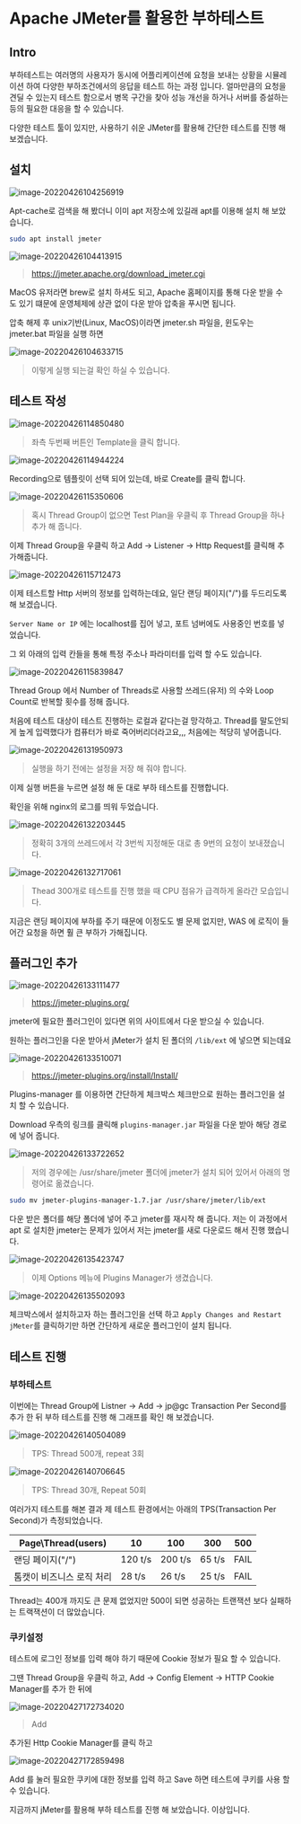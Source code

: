 # Apache JMeter를 활용한 부하테스트

## Intro

부하테스트는 여러명의 사용자가 동시에 어플리케이션에 요청을 보내는 상황을 시뮬레이션 하여 다양한 부하조건에서의 응답을 테스트 하는 과정 입니다. 얼마만큼의 요청을 견딜 수 있는지 테스트 함으로서 병목 구간을 찾아 성능 개선을 하거나 서버를 증설하는 등의 필요한 대응을 할 수 있습니다.

다양한 테스트 툴이 있지만, 사용하기 쉬운 JMeter를 활용해 간단한 테스트를 진행 해 보겠습니다.

## 설치

![image-20220426104256919](https://raw.githubusercontent.com/Shane-Park/mdblog/main/devops/testing/jmeter.assets/image-20220426104256919.png)

Apt-cache로 검색을 해 봤더니 이미 apt 저장소에 있길래 apt를 이용해 설치 해 보았습니다.

```bash
sudo apt install jmeter
```

![image-20220426104413915](https://raw.githubusercontent.com/Shane-Park/mdblog/main/devops/testing/jmeter.assets/image-20220426104413915.png)

> https://jmeter.apache.org/download_jmeter.cgi

MacOS 유저라면 brew로 설치 하셔도 되고, Apache 홈페이지를 통해 다운 받을 수 도 있기 떄문에 운영체제에 상관 없이 다운 받아 압축을 푸시면 됩니다. 

압축 해제 후 unix기반(Linux, MacOS)이라면 jmeter.sh 파일을, 윈도우는 jmeter.bat 파일을 실행 하면

![image-20220426104633715](https://raw.githubusercontent.com/Shane-Park/mdblog/main/devops/testing/jmeter.assets/image-20220426104633715.png)

> 이렇게 실행 되는걸 확인 하실 수 있습니다.

## 테스트 작성

![image-20220426114850480](https://raw.githubusercontent.com/Shane-Park/mdblog/main/devops/testing/jmeter.assets/image-20220426114850480.png)

> 좌측 두번째 버튼인 Template을 클릭 합니다.

![image-20220426114944224](https://raw.githubusercontent.com/Shane-Park/mdblog/main/devops/testing/jmeter.assets/image-20220426114944224.png)

Recording으로 템플릿이 선택 되어 있는데, 바로 Create를 클릭 합니다.

![image-20220426115350606](https://raw.githubusercontent.com/Shane-Park/mdblog/main/devops/testing/jmeter.assets/image-20220426115350606.png)

>  혹시 Thread Group이 없으면 Test Plan을 우클릭 후 Thread Group을 하나 추가 해 줍니다.

이제 Thread Group을 우클릭 하고 Add -> Listener -> Http Request를 클릭해 추가해줍니다.

![image-20220426115712473](https://raw.githubusercontent.com/Shane-Park/mdblog/main/devops/testing/jmeter.assets/image-20220426115712473.png)

이제 테스트할 Http 서버의 정보를 입력하는데요, 일단 랜딩 페이지("/")를 두드리도록 해 보겠습니다.

`Server Name or IP` 에는 localhost를 집어 넣고, 포트 넘버에도 사용중인 번호를 넣었습니다.

그 외 아래의 입력 칸들을 통해 특정 주소나 파라미터를 입력 할 수도 있습니다.

![image-20220426115839847](https://raw.githubusercontent.com/Shane-Park/mdblog/main/devops/testing/jmeter.assets/image-20220426115839847.png)

Thread Group 에서 Number of Threads로 사용할 쓰레드(유저) 의 수와 Loop Count로 반복할 횟수를 정해 줍니다. 

처음에 테스트 대상이 테스트 진행하는 로컬과 같다는걸 망각하고. Thread를 말도안되게 높게 입력했다가 컴퓨터가 바로 죽어버리더라고요,,, 처음에는 적당히 넣어줍니다.

![image-20220426131950973](https://raw.githubusercontent.com/Shane-Park/mdblog/main/devops/testing/jmeter.assets/image-20220426131950973.png)

> 실행을 하기 전에는 설정을 저장 해 줘야 합니다.

이제 실행 버튼을 누르면 설정 해 둔 대로 부하 테스트를 진행합니다. 

확인을 위해 nginx의 로그를 띄워 두었습니다. 

![image-20220426132203445](https://raw.githubusercontent.com/Shane-Park/mdblog/main/devops/testing/jmeter.assets/image-20220426132203445.png)

> 정확히 3개의 쓰레드에서 각 3번씩 지정해둔 대로 총 9번의 요청이 보내졌습니다.

![image-20220426132717061](https://raw.githubusercontent.com/Shane-Park/mdblog/main/devops/testing/jmeter.assets/image-20220426132717061.png)

> Thead 300개로 테스트를 진행 했을 때 CPU 점유가 급격하게 올라간 모습입니다.

지금은 랜딩 페이지에 부하를 주기 때문에 이정도도 별 문제 없지만, WAS 에 로직이 들어간 요청을 하면 훨 큰 부하가 가해집니다.

## 플러그인 추가

![image-20220426133111477](https://raw.githubusercontent.com/Shane-Park/mdblog/main/devops/testing/jmeter.assets/image-20220426133111477.png)

> https://jmeter-plugins.org/

jmeter에 필요한 플러그인이 있다면 위의 사이트에서 다운 받으실 수 있습니다.

원하는 플러그인을 다운 받아서 jMeter가 설치 된 폴더의 `/lib/ext` 에 넣으면 되는데요 

![image-20220426133510071](https://raw.githubusercontent.com/Shane-Park/mdblog/main/devops/testing/jmeter.assets/image-20220426133510071.png)

> https://jmeter-plugins.org/install/Install/

Plugins-manager 를 이용하면 간단하게 체크박스 체크만으로 원하는 플러그인을 설치 할 수 있습니다.

Download 우측의 링크를 클릭해 `plugins-manager.jar` 파일을 다운 받아 해당 경로에 넣어 줍니다.

![image-20220426133722652](https://raw.githubusercontent.com/Shane-Park/mdblog/main/devops/testing/jmeter.assets/image-20220426133722652.png)

> 저의 경우에는 /usr/share/jmeter 폴더에 jmeter가 설치 되어 있어서 아래의 명령어로 옮겼습니다.

```bash
sudo mv jmeter-plugins-manager-1.7.jar /usr/share/jmeter/lib/ext
```

다운 받은 폴더를 해당 폴더에 넣어 주고 jmeter를 재시작 해 줍니다. 저는 이 과정에서 apt 로 설치한 jmeter는 문제가 있어서 저는 jmeter를 새로 다운로드 해서 진행 했습니다.

![image-20220426135423747](https://raw.githubusercontent.com/Shane-Park/mdblog/main/devops/testing/jmeter.assets/image-20220426135423747.png)

> 이제 Options 메뉴에 Plugins Manager가 생겼습니다.

![image-20220426135502093](https://raw.githubusercontent.com/Shane-Park/mdblog/main/devops/testing/jmeter.assets/image-20220426135502093.png)

체크박스에서 설치하고자 하는 플러그인을 선택 하고 `Apply Changes and Restart jMeter`를 클릭하기만 하면 간단하게 새로운 플러그인이 설치 됩니다.

## 테스트 진행

### 부하테스트

이번에는 Thread Group에 Listner -> Add -> jp@gc Transaction Per Second를 추가 한 뒤 부하 테스트를 진행 해 그래프를 확인 해 보겠습니다.

![image-20220426140504089](https://raw.githubusercontent.com/Shane-Park/mdblog/main/devops/testing/jmeter.assets/image-20220426140504089.png)

> TPS: Thread 500개, repeat 3회 

![image-20220426140706645](https://raw.githubusercontent.com/Shane-Park/mdblog/main/devops/testing/jmeter.assets/image-20220426140706645.png)

> TPS: Thread 30개, Repeat 50회

여러가지 테스트를 해본 결과 제 테스트 환경에서는 아래의 TPS(Transaction Per Second)가 측정되었습니다.

| Page\Thread(users)        | 10      | 100     | 300    | 500  |
| ------------------------- | ------- | ------- | ------ | ---- |
| 랜딩 페이지("/")          | 120 t/s | 200 t/s | 65 t/s | FAIL |
| 톰캣이 비즈니스 로직 처리 | 28 t/s  | 26 t/s  | 25 t/s | FAIL |

Thread는 400개 까지도 큰 문제 없었지만 500이 되면 성공하는 트랜잭션 보다 실패하는 트랙잭션이 더 많았습니다.

### 쿠키설정

테스트에 로그인 정보를 입력 해야 하기 때문에 Cookie 정보가 필요 할 수 있습니다.

그땐 Thread Group을 우클릭 하고, Add -> Config Element -> HTTP Cookie Manager를 추가 한 뒤에

![image-20220427172734020](https://raw.githubusercontent.com/Shane-Park/mdblog/main/devops/testing/jmeter.assets/image-20220427172734020.png)

> Add

추가된 Http Cookie Manager를 클릭 하고

![image-20220427172859498](https://raw.githubusercontent.com/Shane-Park/mdblog/main/devops/testing/jmeter.assets/image-20220427172859498.png)

Add 를 눌러 필요한 쿠키에 대한 정보를 입력 하고 Save 하면 테스트에 쿠키를 사용 할 수 있습니다.



지금까지 jMeter를 활용해 부하 테스트를 진행 해 보았습니다. 이상입니다.
